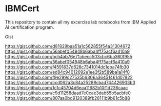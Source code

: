 # IBMCert

This repository to contain all my excercise lab notebooks from IBM Applied AI certification program.


Gist

https://gist.github.com/d81829baa51a1c562855f54a31304672
https://gist.github.com/56abef054948b6aba4ff75acf6a410a9
https://gist.github.com/bcb4ab76e71abecc503cbc6ba360f955
https://gist.github.com/56abef054948b6aba4ff75acf6a410a9
https://gist.github.com/f4591837d628c7341014dc1eba74fb30
https://gist.github.com/ed84c94012092e1ee3f2b589ba1a14f0
https://gist.github.com/f9e299c27535b6306a36451461d07822
https://gist.github.com/ccd062a3c84a25288cbad744426903b3
https://gist.github.com/1c1c45704d6eaa11682b10f1d236caac
https://gist.github.com/c9d11258daad7e0cae3dab55b5acbfe0
https://gist.github.com/807aa0bd9120389fb28111b9b61c5b88








